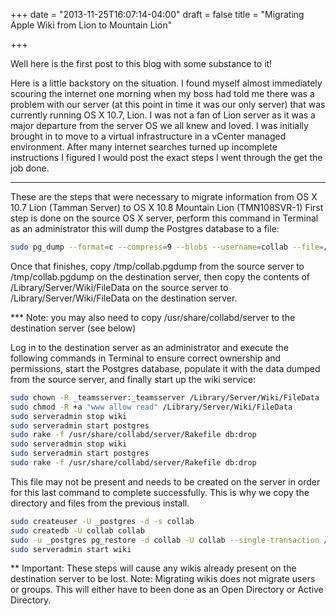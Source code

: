 +++
date = "2013-11-25T16:07:14-04:00"
draft = false
title = "Migrating Apple Wiki from Lion to Mountain Lion"

+++

Well here is the first post to this blog with some substance to it!

Here is a little backstory on the situation. I found myself almost immediately scouring the internet one morning when my boss had told me there was a problem with our server (at this point in time it was our only server) that was currently running OS X 10.7, Lion. I was not a fan of Lion server as it was a major departure from the server OS we all knew and loved. I was initially brought in to move to a virtual infrastructure in a vCenter managed environment. After many internet searches turned up incomplete instructions I figured I would post the exact steps I went through the get the job done.
<!--More-->
<hr></hr>

These are the steps that were necessary to migrate information from OS X 10.7 Lion (Tamman Server) to OS X 10.8 Mountain Lion (TMN108SVR-1)
First step is done on the source OS X server, perform this command in Terminal as an administrator this will dump the Postgres database to a file:

```  bash
sudo pg_dump --format=c --compress=9 --blobs --username=collab --file=/tmp/collab.pgdump collab
```

Once that finishes, copy /tmp/collab.pgdump from the source server to /tmp/collab.pgdump on the destination server, then copy the contents of /Library/Server/Wiki/FileData on the source server to /Library/Server/Wiki/FileData on the destination server.


*** Note: you may also need to copy /usr/share/collabd/server to the destination server (see below)

Log in to the destination server as an administrator and execute the following commands in Terminal to ensure correct ownership and permissions, start the Postgres database, populate it with the data dumped from the source server, and finally start up the wiki service:

``` bash
sudo chown -R _teamsserver:_teamsserver /Library/Server/Wiki/FileData
sudo chmod -R +a "www allow read" /Library/Server/Wiki/FileData
sudo serveradmin stop wiki
sudo serveradmin start postgres
sudo rake -f /usr/share/collabd/server/Rakefile db:drop
sudo serveradmin stop wiki
sudo serveradmin start postgres
sudo rake -f /usr/share/collabd/server/Rakefile db:drop
```

This file may not be present and needs to be created on the server in order for this last command to complete successfully. This is why we copy the directory and files from the previous install.

``` bash
sudo createuser -U _postgres -d -s collab
sudo createdb -U collab collab
sudo -u _postgres pg_restore -d collab -U collab --single-transaction /tmp/collab.pgdump
sudo serveradmin start wiki
```

** Important: These steps will cause any wikis already present on the destination server to be lost.
Note: Migrating wikis does not migrate users or groups. This will either have to been done as an Open Directory or Active Directory. 

